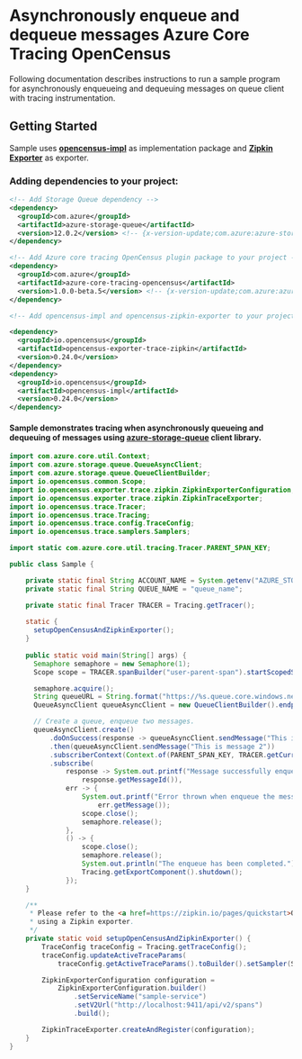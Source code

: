 # Asynchronously enqueue and dequeue messages Azure Core Tracing OpenCensus
 
Following documentation describes instructions to run a sample program for asynchronously enqueueing and dequeuing 
messages on queue client with tracing instrumentation.

## Getting Started
Sample uses **[opencensus-impl][opencensus_impl]** as implementation package and **[Zipkin Exporter][zipkin_exporter]** as exporter.

### Adding dependencies to your project:
[//]: # ({x-version-update-start;com.azure:azure-storage-queue;current})
```xml
<!-- Add Storage Queue dependency -->
<dependency>
  <groupId>com.azure</groupId>
  <artifactId>azure-storage-queue</artifactId>
  <version>12.0.2</version> <!-- {x-version-update;com.azure:azure-storage-queue;current} -->
</dependency>
```
[//]: # ({x-version-update-end})
[//]: # ({x-version-update-start;com.azure:azure-core-tracing-opencensus;current})
```xml
<!-- Add Azure core tracing OpenCensus plugin package to your project -->
<dependency>
  <groupId>com.azure</groupId>
  <artifactId>azure-core-tracing-opencensus</artifactId>
  <version>1.0.0-beta.5</version> <!-- {x-version-update;com.azure:azure-core-tracing-opencensus;current} -->
</dependency>
```
[//]: # ({x-version-update-end})
```xml
<!-- Add opencensus-impl and opencensus-zipkin-exporter to your project -->

<dependency>
  <groupId>io.opencensus</groupId>
  <artifactId>opencensus-exporter-trace-zipkin</artifactId>
  <version>0.24.0</version>
</dependency>
<dependency>
  <groupId>io.opencensus</groupId>
  <artifactId>opencensus-impl</artifactId>
  <version>0.24.0</version>
</dependency>
```
#### Sample demonstrates tracing when asynchronously queueing and dequeuing of messages using [azure-storage-queue][azure_storage_queue] client library.
```java
import com.azure.core.util.Context;
import com.azure.storage.queue.QueueAsyncClient;
import com.azure.storage.queue.QueueClientBuilder;
import io.opencensus.common.Scope;
import io.opencensus.exporter.trace.zipkin.ZipkinExporterConfiguration;
import io.opencensus.exporter.trace.zipkin.ZipkinTraceExporter;
import io.opencensus.trace.Tracer;
import io.opencensus.trace.Tracing;
import io.opencensus.trace.config.TraceConfig;
import io.opencensus.trace.samplers.Samplers;

import static com.azure.core.util.tracing.Tracer.PARENT_SPAN_KEY;

public class Sample {

    private static final String ACCOUNT_NAME = System.getenv("AZURE_STORAGE_ACCOUNT_NAME");
    private static final String QUEUE_NAME = "queue_name";

    private static final Tracer TRACER = Tracing.getTracer();
    
    static {
      setupOpenCensusAndZipkinExporter();
    }
    
    public static void main(String[] args) {
      Semaphore semaphore = new Semaphore(1);
      Scope scope = TRACER.spanBuilder("user-parent-span").startScopedSpan();

      semaphore.acquire();
      String queueURL = String.format("https://%s.queue.core.windows.net/%s%s", ACCOUNT_NAME, QUEUE_NAME, "<GENERATED_SAS_TOKEN>");
      QueueAsyncClient queueAsyncClient = new QueueClientBuilder().endpoint(queueURL).buildAsyncClient();

      // Create a queue, enqueue two messages.
      queueAsyncClient.create()
          .doOnSuccess(response -> queueAsyncClient.sendMessage("This is message 1"))
          .then(queueAsyncClient.sendMessage("This is message 2"))
          .subscriberContext(Context.of(PARENT_SPAN_KEY, TRACER.getCurrentSpan()))
          .subscribe(
              response -> System.out.printf("Message successfully enqueued by queueAsyncClient. Message id: %s%n",
                  response.getMessageId()),
              err -> {
                  System.out.printf("Error thrown when enqueue the message. Error message: %s%n",
                      err.getMessage());
                  scope.close();
                  semaphore.release();
              },
              () -> {
                  scope.close();
                  semaphore.release();
                  System.out.println("The enqueue has been completed.");
                  Tracing.getExportComponent().shutdown();
              });
    }

    /**
     * Please refer to the <a href=https://zipkin.io/pages/quickstart>Quickstart Zipkin</a> for more documentation on
     * using a Zipkin exporter.
     */
    private static void setupOpenCensusAndZipkinExporter() {
        TraceConfig traceConfig = Tracing.getTraceConfig();
        traceConfig.updateActiveTraceParams(
            traceConfig.getActiveTraceParams().toBuilder().setSampler(Samplers.alwaysSample()).build());

        ZipkinExporterConfiguration configuration =
            ZipkinExporterConfiguration.builder()
                .setServiceName("sample-service")
                .setV2Url("http://localhost:9411/api/v2/spans")
                .build();

        ZipkinTraceExporter.createAndRegister(configuration);
    }
}
```

<!-- Links -->
[azure_storage_queue]: https://mvnrepository.com/artifact/com.azure/azure-storage-queue
[opencensus_impl]: https://mvnrepository.com/artifact/io.opencensus/opencensus-impl/
[zipkin_exporter]: https://mvnrepository.com/artifact/io.opencensus/opencensus-exporter-trace-zipkin
